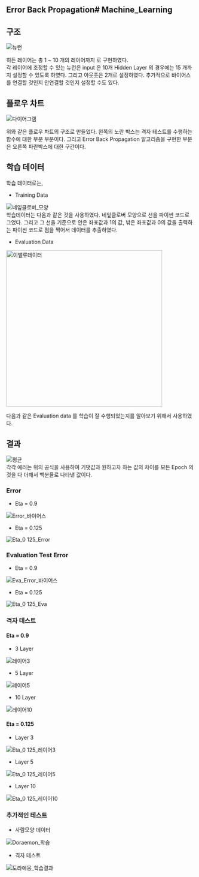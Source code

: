 ## Error Back Propagation# Machine_Learning   
   
## 구조

![뉴런](https://user-images.githubusercontent.com/59462895/125373224-b0d5ea80-e3bf-11eb-9815-716b716b11a9.png)
   
   히든 레이어는 총 1 ~ 10 개의 레이어까지 로 구현하였다.   
   각 레이어에 조정할 수 있는 뉴런은 input 은 10개 Hidden Layer 의 경우에는 15 개까지 설정할 수 있도록 하였다. 그리고 아웃풋은 2개로 설정하였다. 추가적으로 바이어스를 연결할 것인지 안연결할 것인지 설정할 수도 있다.   
      
## 플로우 차트   

![다이어그램](https://user-images.githubusercontent.com/59462895/125373528-46717a00-e3c0-11eb-8121-b4d072da27ce.png)

위와 같은 플로우 차트의 구조로 만들었다. 왼쪽의 노란 박스는 격자 테스트를 수행하는 함수에 대한 부분 부분이다. 그리고 Error Back Propagation 알고리즘을 구현한 부분은 오른쪽 파란박스에 대한 구간이다.   

## 학습 데이터   
학습 데이터로는,
 - Training Data   

![네잎클로버_모양](https://user-images.githubusercontent.com/59462895/125374105-445beb00-e3c1-11eb-9a3e-949a654498b9.png)   
학습데이터는 다음과 같은 것을 사용하였다. 네잎클로버 모양으로 선을 파이썬 코드로 그었다. 그리고 그 선을 기준으로 안은 좌표값과 1의 값, 밖은 좌표값과 0의 값을 출력하는 파이썬 코드로 점을 찍어서 데이터를 추출하였다.

 - Evaluation Data    
  
<img width="417" alt="이밸류데이터" src="https://user-images.githubusercontent.com/59462895/125374235-900e9480-e3c1-11eb-9001-3618ab435ce7.png">   

다음과 같은 Evaluation data 를 학습이 잘 수행되었는지를 알아보기 위해서 사용하였다.

## 결과    
![평균](https://user-images.githubusercontent.com/59462895/125374514-204cd980-e3c2-11eb-9e3d-051386d1a8a1.png)   
각각 에러는 위의 공식을 사용하여 기댓값과 원하고자 하는 값의 차이를 모든 Epoch 의 것을 다 더해서 백분율로 나타낸 값이다.   

### Error   
-  Eta = 0.9   

![Error_바이어스](https://user-images.githubusercontent.com/59462895/125374442-fdbac080-e3c1-11eb-83cc-90eab7c6c015.png)   

- Eta = 0.125    

![Eta_0 125_Error](https://user-images.githubusercontent.com/59462895/125374722-8b96ab80-e3c2-11eb-871c-f76c79008cce.png)   

### Evaluation Test Error   
 - Eta = 0.9   

![Eva_Error_바이어스](https://user-images.githubusercontent.com/59462895/125374858-e16b5380-e3c2-11eb-9081-3bd751867728.png)

- Eta = 0.125    

![Eta_0 125_Eva](https://user-images.githubusercontent.com/59462895/125374790-b254e200-e3c2-11eb-885e-f58f29fc7cf9.png)   

### 격자 테스트   
 #### Eta = 0.9
  - 3 Layer 

![레이어3](https://user-images.githubusercontent.com/59462895/125374939-19729680-e3c3-11eb-9ab1-52ca4721ea82.png)   

 - 5 Layer   

 ![레이어5](https://user-images.githubusercontent.com/59462895/125375048-46bf4480-e3c3-11eb-9dbd-ab83244b04fb.png)

 - 10 Layer   

![레이어10](https://user-images.githubusercontent.com/59462895/125375091-59d21480-e3c3-11eb-9562-ce054a3ae38c.png)   

 #### Eta = 0.125   
 - Layer 3   

 ![Eta_0 125_레이어3](https://user-images.githubusercontent.com/59462895/125388072-d112a300-e3d9-11eb-941c-c74f873ce03e.png)

  - Layer 5   

![Eta_0 125_레이어5](https://user-images.githubusercontent.com/59462895/125388079-d2dc6680-e3d9-11eb-87b6-297718ed94af.png)   

   - Layer 10   

![Eta_0 125_레이어10](https://user-images.githubusercontent.com/59462895/125388081-d374fd00-e3d9-11eb-8d75-dca99b0389a7.png)

### 추가적인 테스트    
 - 사람모양 데이터   

![Doraemon_학습](https://user-images.githubusercontent.com/59462895/125388268-2f3f8600-e3da-11eb-92c7-b46b21889dc7.png)   

 - 격자 테스트   

![도라에몽_학습결과](https://user-images.githubusercontent.com/59462895/125388361-54cc8f80-e3da-11eb-8e09-a747b2bbd99b.png)